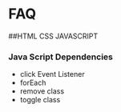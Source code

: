 # FAQ
##HTML CSS JAVASCRIPT
### Java Script Dependencies
* click Event Listener
* forEach
* remove class
* toggle class
